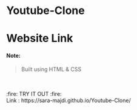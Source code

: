 # Youtube-Clone


# Website Link

#### Note:
> Built using HTML & CSS
> 


</br>
</br>
:fire: TRY IT OUT :fire: 
</br>
 Link : https://sara-majdi.github.io/Youtube-Clone/


